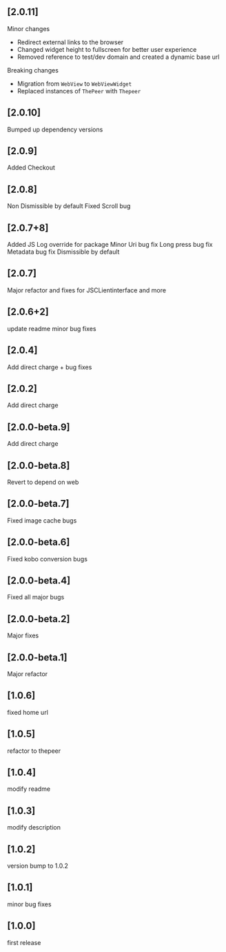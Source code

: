 ## [2.0.11]
Minor changes
- Redirect external links to the browser
- Changed widget height to fullscreen for better user experience
- Removed reference to test/dev domain and created a dynamic base url

Breaking changes
- Migration from `WebView` to `WebViewWidget`
- Replaced instances of `ThePeer` with `Thepeer`

## [2.0.10]
Bumped up dependency versions

## [2.0.9]
Added Checkout

## [2.0.8]

Non Dismissible by default
Fixed Scroll bug

## [2.0.7+8]

Added JS Log override for package
Minor Uri bug fix
Long press bug fix
Metadata bug fix
Dismissible by default

## [2.0.7]

Major refactor and fixes for JSCLientinterface and more

## [2.0.6+2]

update readme
minor bug fixes

## [2.0.4]

Add direct charge + bug fixes

## [2.0.2]

Add direct charge

## [2.0.0-beta.9]

Add direct charge

## [2.0.0-beta.8]

Revert to depend on web

## [2.0.0-beta.7]

Fixed image cache bugs

## [2.0.0-beta.6]

Fixed kobo conversion bugs

## [2.0.0-beta.4]

Fixed all major bugs

## [2.0.0-beta.2]

Major fixes

## [2.0.0-beta.1]

Major refactor

## [1.0.6]

fixed home url

## [1.0.5]

refactor to thepeer

## [1.0.4]

modify readme

## [1.0.3]

modify description

## [1.0.2]

version bump to 1.0.2

## [1.0.1]

minor bug fixes

## [1.0.0]

first release

